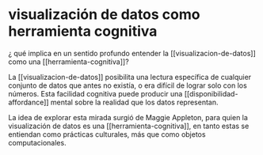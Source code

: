 # visualización de datos como herramienta cognitiva
¿ qué implica en un sentido profundo entender la [[visualizacion-de-datos]] como una [[herramienta-cognitiva]]?

La [[visualizacion-de-datos]] posibilita una lectura específica de cualquier conjunto de datos que antes no existía, o era difícil de lograr solo con los números. Esta facilidad cognitiva puede producir una [[disponibilidad-affordance]] mental sobre la realidad que los datos representan.

La idea de explorar esta mirada surgió de Maggie Appleton, para quien la visualización de datos es una [[herramienta-cognitiva]], en tanto estas se entiendan como prácticas culturales, más que como objetos computacionales.
